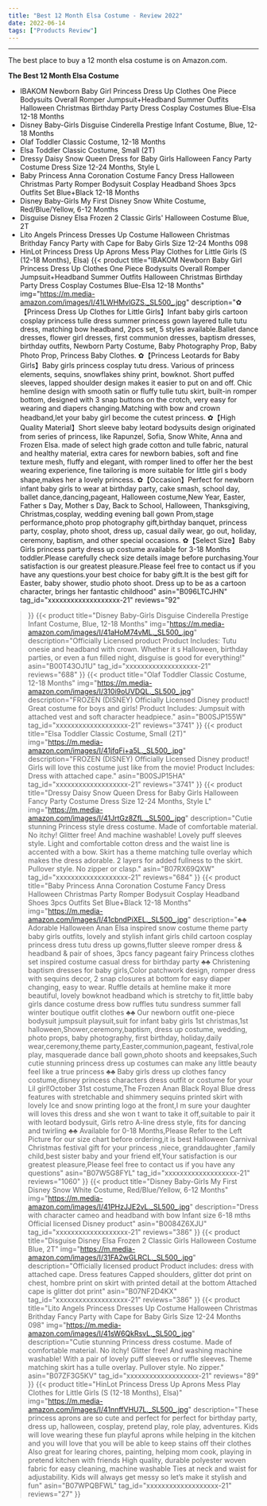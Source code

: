 ```yaml
---
title: "Best 12 Month Elsa Costume - Review 2022"
date: 2022-06-14
tags: ["Products Review"]
---
```


---


The best place to buy a 12 month elsa costume is on Amazon.com.

**The Best 12 Month Elsa Costume**
* IBAKOM Newborn Baby Girl Princess Dress Up Clothes One Piece Bodysuits Overall Romper Jumpsuit+Headband Summer Outfits Halloween Christmas Birthday Party Dress Cosplay Costumes Blue-Elsa 12-18 Months
* Disney Baby-Girls Disguise Cinderella Prestige Infant Costume, Blue, 12-18 Months
* Olaf Toddler Classic Costume, 12-18 Months
* Elsa Toddler Classic Costume, Small (2T)
* Dressy Daisy Snow Queen Dress for Baby Girls Halloween Fancy Party Costume Dress Size 12-24 Months, Style L
* Baby Princess Anna Coronation Costume Fancy Dress Halloween Christmas Party Romper Bodysuit Cosplay Headband Shoes 3pcs Outfits Set Blue+Black 12-18 Months
* Disney Baby-Girls My First Disney Snow White Costume, Red/Blue/Yellow, 6-12 Months
* Disguise Disney Elsa Frozen 2 Classic Girls' Halloween Costume Blue, 2T
* Lito Angels Princess Dresses Up Costume Halloween Christmas Brithday Fancy Party with Cape for Baby Girls Size 12-24 Months 098
* HinLot Princess Dress Up Aprons Mess Play Clothes for Little Girls (S (12-18 Months), Elsa)
{{< product 
title="IBAKOM Newborn Baby Girl Princess Dress Up Clothes One Piece Bodysuits Overall Romper Jumpsuit+Headband Summer Outfits Halloween Christmas Birthday Party Dress Cosplay Costumes Blue-Elsa 12-18 Months"
img="https://m.media-amazon.com/images/I/41LWHMvlGZS._SL500_.jpg"
description="✿【Princess Dress Up Clothes for Little Girls】Infant baby girls cartoon cosplay princess tulle dress summer princess gown layered tulle tutu dress, matching bow headband, 2pcs set, 5 styles available.Ballet dance dresses, flower girl dresses, first communion dresses, baptism dresses, birthday outfits, Newborn Party Costume, Baby Photography Prop, Baby Photo Prop, Princess Baby Clothes. ✿【Princess Leotards for Baby Girls】Baby girls princess cosplay tutu dress. Various of princess elements, sequins, snowflakes shiny print, bowknot. Short puffed sleeves, lapped shoulder design makes it easier to put on and off. Chic hemline design with smooth satin or fluffy tulle tutu skirt, built-in romper bottom, designed with 3 snap buttons on the crotch, very easy for wearing and diapers changing.Matching with bow and crown headband,let your baby girl become the cutest princess. ✿【High Quality Material】Short sleeve baby leotard bodysuits design originated from series of princess, like Rapunzel, Sofia, Snow White, Anna and Frozen Elsa. made of select high grade cotton and tulle fabric, natural and healthy material, extra cares for newborn babies, soft and fine texture mesh, fluffy and elegant, with romper lined to offer her the best wearing experience, fine tailoring is more suitable for little girl s body shape,makes her a lovely princess. ✿【Occasion】Perfect for newborn infant baby girls to wear at birthday party, cake smash, school day, ballet dance,dancing,pageant, Halloween costume,New Year, Easter, Father s Day, Mother s Day, Back to School, Halloween, Thanksgiving, Christmas,cosplay, wedding evening ball gown Prom,stage performance,photo prop photography gift,birthday banquet, princess party, cosplay, photo shoot, dress up, casual daily wear, go out, holiday, ceremony, baptism, and other special occasions. ✿【Select Size】Baby Girls princess party dress up costume available for 3-18 Months toddler.Please carefully check size details image before purchasing.Your satisfaction is our greatest pleasure.Please feel free to contact us if you have any questions.your best choice for baby gift.It is the best gift for Easter, baby shower, studio photo shoot. Dress up to be as a cartoon character, brings her fantastic childhood"
asin="B096LTCJHN"
tag_id="xxxxxxxxxxxxxxxxxxx-21"
reviews="92"
>}} 
{{< product 
title="Disney Baby-Girls Disguise Cinderella Prestige Infant Costume, Blue, 12-18 Months"
img="https://m.media-amazon.com/images/I/41aHoM74vML._SL500_.jpg"
description="Officially Licensed product Product Includes: Tutu onesie and headband with crown. Whether it s Halloween, birthday parties, or even a fun filled night, disguise is good for everything!"
asin="B00T43OJ1U"
tag_id="xxxxxxxxxxxxxxxxxxx-21"
reviews="688"
>}} 
{{< product 
title="Olaf Toddler Classic Costume, 12-18 Months"
img="https://m.media-amazon.com/images/I/310i9oUVDQL._SL500_.jpg"
description="FROZEN (DISNEY) Officially Licensed Disney product! Great costume for boys and girls! Product Includes: Jumpsuit with attached vest and soft character headpiece."
asin="B00SJP155W"
tag_id="xxxxxxxxxxxxxxxxxxx-21"
reviews="3741"
>}} 
{{< product 
title="Elsa Toddler Classic Costume, Small (2T)"
img="https://m.media-amazon.com/images/I/41jfqFi+a5L._SL500_.jpg"
description="FROZEN (DISNEY) Officially Licensed Disney product! Girls will love this costume just like from the movie! Product Includes: Dress with attached cape."
asin="B00SJP15HA"
tag_id="xxxxxxxxxxxxxxxxxxx-21"
reviews="3741"
>}} 
{{< product 
title="Dressy Daisy Snow Queen Dress for Baby Girls Halloween Fancy Party Costume Dress Size 12-24 Months, Style L"
img="https://m.media-amazon.com/images/I/41JrtGz8ZfL._SL500_.jpg"
description="Cutie stunning Princess style dress costume. Made of comfortable material. No itchy! Glitter free! And machine washable! Lovely puff sleeves style. Light and comfortable cotton dress and the waist line is accented with a bow. Skirt has a theme matching tulle overlay which makes the dress adorable. 2 layers for added fullness to the skirt. Pullover style. No zipper or clasp."
asin="B07RX69QXW"
tag_id="xxxxxxxxxxxxxxxxxxx-21"
reviews="684"
>}} 
{{< product 
title="Baby Princess Anna Coronation Costume Fancy Dress Halloween Christmas Party Romper Bodysuit Cosplay Headband Shoes 3pcs Outfits Set Blue+Black 12-18 Months"
img="https://m.media-amazon.com/images/I/41cbndPiXEL._SL500_.jpg"
description="♣♣ Adorable Halloween Anan Elsa inspired snow costume theme party baby girls outfits, lovely and stylish infant girls child cartoon cosplay princess dress tutu dress up gowns,flutter sleeve romper dress & headband & pair of shoes, 3pcs fancy pageant fairy Princess clothes set inspired costume casual dress for birthday party ♣♣ Christening baptism dresses for baby girls,Color patchwork design, romper dress with sequins decor, 2 snap closures at bottom for easy diaper changing, easy to wear. Ruffle details at hemline make it more beautiful, lovely bowknot headband which is stretchy to fit,little baby girls dance costume dress bow ruffles tutu sundress summer fall winter boutique outfit clothes ♣♣ Our newborn outfit one-piece bodysuit jumpsuit playsuit,suit for infant baby girls 1st christmas,1st halloween,Shower,ceremony,baptism, dress up costume, wedding, photo props, baby photography, first birthday, holiday,daily wear,ceremony,theme party,Easter,communion,pageant, festival,role play, masquerade dance ball gown,photo shoots and keepsakes,Such cutie stunning princess dress up costumes can make any little beauty feel like a true princess ♣♣ Baby girls dress up clothes fancy costume,disney princess characters dress outfit or costume for your Lil  girl!October 31st costume,The Frozen Anan Black Royal Blue dress features with stretchable and shimmery sequins printed skirt with lovely Ice and snow printing logo at the front,I m sure your daughter will loves this dress and she won t want to take it off,suitable to pair it with leotard bodysuit, Girls retro A-line dress style, fits for dancing and twirling ♣♣ Available for 0-18 Months,Please Refer to the Left Picture for our size chart before ordering,it is best Halloween Carnival Christmas festival gift for your princess ,niece, granddaughter ,family child,best sister baby and your friend elf,Your satisfaction is our greatest pleasure,Please feel free to contact us if you have any questions"
asin="B07W5G8FYL"
tag_id="xxxxxxxxxxxxxxxxxxx-21"
reviews="1060"
>}} 
{{< product 
title="Disney Baby-Girls My First Disney Snow White Costume, Red/Blue/Yellow, 6-12 Months"
img="https://m.media-amazon.com/images/I/41PHzJJE2vL._SL500_.jpg"
description="Dress with character cameo and headband with bow Infant size 6-18 mths Official licensed Disney product"
asin="B0084Z6XJU"
tag_id="xxxxxxxxxxxxxxxxxxx-21"
reviews="386"
>}} 
{{< product 
title="Disguise Disney Elsa Frozen 2 Classic Girls  Halloween Costume Blue, 2T"
img="https://m.media-amazon.com/images/I/31FA2wGLRCL._SL500_.jpg"
description="Officially licensed product Product includes: dress with attached cape. Dress features Capped shoulders, glitter dot print on chest, hombre print on skirt with printed detail at the bottom Attached cape is glitter dot print"
asin="B07NF2D4KX"
tag_id="xxxxxxxxxxxxxxxxxxx-21"
reviews="386"
>}} 
{{< product 
title="Lito Angels Princess Dresses Up Costume Halloween Christmas Brithday Fancy Party with Cape for Baby Girls Size 12-24 Months 098"
img="https://m.media-amazon.com/images/I/41sW6QkRsvL._SL500_.jpg"
description="Cutie stunning Princess dress costume. Made of comfortable material. No itchy! Glitter free! And washing machine washable! With a pair of lovely puff sleeves or ruffle sleeves. Theme matching skirt has a tulle overlay. Pullover style. No zipper."
asin="B07ZF3G5KV"
tag_id="xxxxxxxxxxxxxxxxxxx-21"
reviews="89"
>}} 
{{< product 
title="HinLot Princess Dress Up Aprons Mess Play Clothes for Little Girls (S (12-18 Months), Elsa)"
img="https://m.media-amazon.com/images/I/41nnffVHU7L._SL500_.jpg"
description="These princess aprons are so cute and perfect for perfect for birthday party, dress up, halloween, cosplay, pretend play, role play, adventures. Kids will love wearing these fun playful aprons while helping in the kitchen and you will love that you will be able to keep stains off their clothes Also great for learing chores, painting, helping mom cook, playing in pretend kitchen with friends High quality, durable polyester woven fabric for easy cleaning, machine washable Ties at neck and waist for adjustability. Kids will always get messy so let’s make it stylish and fun"
asin="B07WPQBFWL"
tag_id="xxxxxxxxxxxxxxxxxxx-21"
reviews="27"
>}} 
